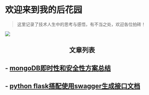 # 欢迎来到我的后花园

> 这里记录了技术人生中的思考与感悟，有不当之处，欢迎各位拍砖！

![](https://cdn.jsdelivr.net/gh/Fairy1018/GHimage/think.jpeg)

## <center>文章列表</center>

## - [mongoDB即时性和安全性方案总结](https://fairy1018.github.io/zhangfan-garden/blog/mongo)

## - [python flask搭配使用swagger生成接口文档](https://fairy1018.github.io/zhangfan-garden/blog/swagger)



